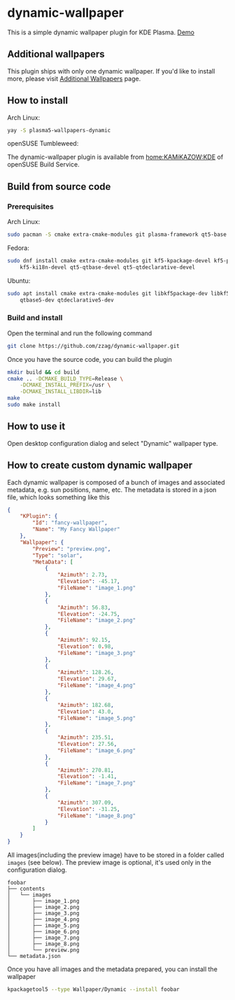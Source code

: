 # dynamic-wallpaper

This is a simple dynamic wallpaper plugin for KDE Plasma.
[Demo](https://www.youtube.com/watch?v=UIMM6DpEpqA)


## Additional wallpapers

This plugin ships with only one dynamic wallpaper. If you'd like to install more,
please visit [Additional Wallpapers](https://github.com/zzag/dynamic-wallpaper/wiki/Additional-Wallpapers)
page.


## How to install

Arch Linux:

```sh
yay -S plasma5-wallpapers-dynamic
```

openSUSE Tumbleweed:

The dynamic-wallpaper plugin is available from [home:KAMiKAZOW:KDE](https://software.opensuse.org//download.html?project=home%3AKAMiKAZOW%3AKDE&package=plasma5-dynamic-wallpaper) of openSUSE Build Service.

## Build from source code

### Prerequisites

Arch Linux:

```sh
sudo pacman -S cmake extra-cmake-modules git plasma-framework qt5-base qt5-declarative
```

Fedora:

```sh
sudo dnf install cmake extra-cmake-modules git kf5-kpackage-devel kf5-plasma-devel \
    kf5-ki18n-devel qt5-qtbase-devel qt5-qtdeclarative-devel
```

Ubuntu:

```sh
sudo apt install cmake extra-cmake-modules git libkf5package-dev libkf5plasma-dev \
    qtbase5-dev qtdeclarative5-dev
```


### Build and install

Open the terminal and run the following command

```sh
git clone https://github.com/zzag/dynamic-wallpaper.git
```

Once you have the source code, you can build the plugin

```sh
mkdir build && cd build
cmake .. -DCMAKE_BUILD_TYPE=Release \
    -DCMAKE_INSTALL_PREFIX=/usr \
    -DCMAKE_INSTALL_LIBDIR=lib
make
sudo make install
```

## How to use it

Open desktop configuration dialog and select "Dynamic" wallpaper type.


## How to create custom dynamic wallpaper

Each dynamic wallpaper is composed of a bunch of images and associated metadata,
e.g. sun positions, name, etc. The metadata is stored in a json file, which looks
something like this

```json
{
    "KPlugin": {
        "Id": "fancy-wallpaper",
        "Name": "My Fancy Wallpaper"
    },
    "Wallpaper": {
        "Preview": "preview.png",
        "Type": "solar",
        "MetaData": [
            {
                "Azimuth": 2.73,
                "Elevation": -45.17,
                "FileName": "image_1.png"
            },
            {
                "Azimuth": 56.83,
                "Elevation": -24.75,
                "FileName": "image_2.png"
            },
            {
                "Azimuth": 92.15,
                "Elevation": 0.98,
                "FileName": "image_3.png"
            },
            {
                "Azimuth": 128.26,
                "Elevation": 29.67,
                "FileName": "image_4.png"
            },
            {
                "Azimuth": 182.68,
                "Elevation": 43.0,
                "FileName": "image_5.png"
            },
            {
                "Azimuth": 235.51,
                "Elevation": 27.56,
                "FileName": "image_6.png"
            },
            {
                "Azimuth": 270.81,
                "Elevation": -1.41,
                "FileName": "image_7.png"
            },
            {
                "Azimuth": 307.09,
                "Elevation": -31.25,
                "FileName": "image_8.png"
            }
        ]
    }
}
```

All images(including the preview image) have to be stored in a folder called
`images` (see below). The preview image is optional, it's used only in the
configuration dialog.

```
foobar
├── contents
│   └── images
│       ├── image_1.png
│       ├── image_2.png
│       ├── image_3.png
│       ├── image_4.png
│       ├── image_5.png
│       ├── image_6.png
│       ├── image_7.png
│       ├── image_8.png
│       └── preview.png
└── metadata.json
```

Once you have all images and the metadata prepared, you can install the wallpaper

```sh
kpackagetool5 --type Wallpaper/Dynamic --install foobar
```
